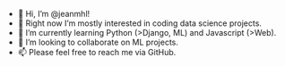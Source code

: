 - 👋 Hi, I’m @jeanmhl!
- 👀 Right now I’m mostly interested in coding data science projects. 
- 🌱 I’m currently learning Python (>Django, ML) and Javascript (>Web).
- 💞️ I’m looking to collaborate on ML projects.
- 📫 Please feel free to reach me via GitHub.




<!---
jeanmhl/jeanmhl is a ✨ special ✨ repository because its `README.md` (this file) appears on your GitHub profile.
You can click the Preview link to take a look at your changes.
--->
